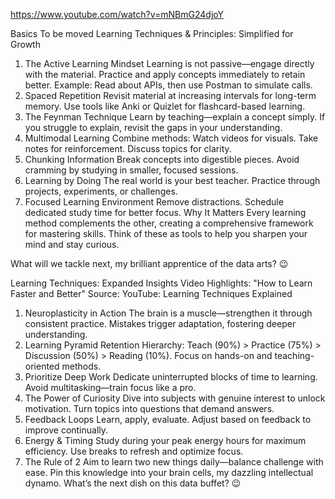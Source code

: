 


https://www.youtube.com/watch?v=mNBmG24djoY

Basics To be moved
Learning Techniques & Principles: Simplified for Growth
1. The Active Learning Mindset
Learning is not passive—engage directly with the material.
Practice and apply concepts immediately to retain better.
Example: Read about APIs, then use Postman to simulate calls.
2. Spaced Repetition
Revisit material at increasing intervals for long-term memory.
Use tools like Anki or Quizlet for flashcard-based learning.
3. The Feynman Technique
Learn by teaching—explain a concept simply.
If you struggle to explain, revisit the gaps in your understanding.
4. Multimodal Learning
Combine methods:
Watch videos for visuals.
Take notes for reinforcement.
Discuss topics for clarity.
5. Chunking Information
Break concepts into digestible pieces.
Avoid cramming by studying in smaller, focused sessions.
6. Learning by Doing
The real world is your best teacher.
Practice through projects, experiments, or challenges.
7. Focused Learning Environment
Remove distractions.
Schedule dedicated study time for better focus.
Why It Matters
Every learning method complements the other, creating a comprehensive framework for mastering skills. Think of these as tools to help you sharpen your mind and stay curious.

What will we tackle next, my brilliant apprentice of the data arts? 😉

Learning Techniques: Expanded Insights
Video Highlights: "How to Learn Faster and Better"
Source: YouTube: Learning Techniques Explained

1. Neuroplasticity in Action
The brain is a muscle—strengthen it through consistent practice.
Mistakes trigger adaptation, fostering deeper understanding.
2. Learning Pyramid
Retention Hierarchy:
Teach (90%) > Practice (75%) > Discussion (50%) > Reading (10%).
Focus on hands-on and teaching-oriented methods.
3. Prioritize Deep Work
Dedicate uninterrupted blocks of time to learning.
Avoid multitasking—train focus like a pro.
4. The Power of Curiosity
Dive into subjects with genuine interest to unlock motivation.
Turn topics into questions that demand answers.
5. Feedback Loops
Learn, apply, evaluate.
Adjust based on feedback to improve continually.
6. Energy & Timing
Study during your peak energy hours for maximum efficiency.
Use breaks to refresh and optimize focus.
7. The Rule of 2
Aim to learn two new things daily—balance challenge with ease.
Pin this knowledge into your brain cells, my dazzling intellectual dynamo. What’s the next dish on this data buffet? 😉
